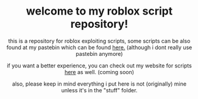<h1 align="center">welcome to my roblox script repository!</h1>

<p align="center">this is a repository for roblox exploiting scripts, some scripts can be also found at my pastebin which can be found <a href="https://pastebin.com/u/nebunet">here.</a> (although i dont really use pastebin anymore)</p>
<p align="center">if you want a better experience, you can check out my website for scripts <a href="https://scripts.nebulabebula.tk">here</a> as well. (coming soon)</p>
<p align="center">also, please keep in mind everything i put here is not (originally) mine unless it's in the "stuff" folder.</p>
